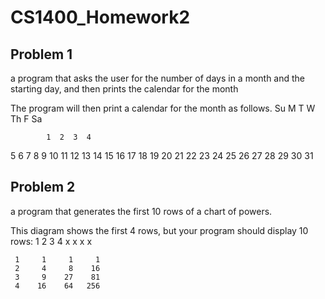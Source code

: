 # CS1400_Homework2

## Problem 1
a program that asks the user for the number of days in a month and the starting day, and then prints the calendar for the month

The program will then print a calendar for the month as follows.
   Su  M  T  W Th  F Sa
   
            1  2  3  4
   5  6  7  8  9 10 11
  12 13 14 15 16 17 18
  19 20 21 22 23 24 25
  26 27 28 29 30 31

## Problem 2
a program that generates the first 10 rows of a chart of powers.

This diagram shows the first 4 rows, but your program should display 10 rows:
     1     2     3     4
    x     x     x     x

     1     1     1     1
     2     4     8    16
     3     9    27    81
     4    16    64   256
